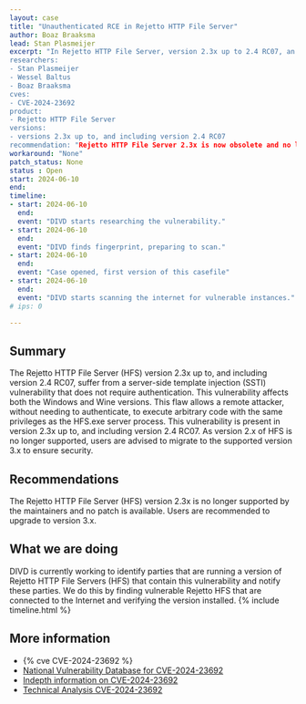 ```yaml
---
layout: case
title: "Unauthenticated RCE in Rejetto HTTP File Server"
author: Boaz Braaksma
lead: Stan Plasmeijer
excerpt: "In Rejetto HTTP File Server, version 2.3x up to 2.4 RC07, an vulnerability exists that allows a remote, unauthenticated attacker to execute arbitrary commands on the affected system by sending a specially crafted HTTP request. This vulnerability affects both the Windows and Wine versions.
researchers:
- Stan Plasmeijer
- Wessel Baltus
- Boaz Braaksma
cves:
- CVE-2024-23692
product:
- Rejetto HTTP File Server
versions: 
- versions 2.3x up to, and including version 2.4 RC07
recommendation: "Rejetto HTTP File Server 2.3x is now obsolete and no longer supported. Update to HFS 3."
workaround: "None"
patch_status: None
status : Open
start: 2024-06-10
end:
timeline:
- start: 2024-06-10
  end:
  event: "DIVD starts researching the vulnerability."
- start: 2024-06-10
  end:
  event: "DIVD finds fingerprint, preparing to scan."
- start: 2024-06-10
  end:
  event: "Case opened, first version of this casefile"
- start: 2024-06-10
  end:
  event: "DIVD starts scanning the internet for vulnerable instances."
# ips: 0

---
```


## Summary

The Rejetto HTTP File Server (HFS) version 2.3x up to, and including version 2.4 RC07, suffer from a server-side template injection (SSTI) vulnerability that does not require authentication. This vulnerability affects both the Windows and Wine versions. This flaw allows a remote attacker, without needing to authenticate, to execute arbitrary code with the same privileges as the HFS.exe server process. 
This vulnerability is present in version 2.3x up to, and including version 2.4 RC07. As version 2.x of HFS is no longer supported, users are advised to migrate to the supported version 3.x to ensure security.

## Recommendations

The Rejetto HTTP File Server (HFS) version 2.3x is no longer supported by the maintainers and no patch is available. Users are recommended to upgrade to version 3.x.

## What we are doing

DIVD is currently working to identify parties that are running a version of Rejetto HTTP File Servers (HFS) that contain this vulnerability and notify these parties. We do this by finding vulnerable Rejetto HFS that are connected to the Internet and verifying the version installed.
{% include timeline.html %}

## More information

* {% cve CVE-2024-23692 %}
* [National Vulnerability Database for CVE-2024-23692](https://nvd.nist.gov/vuln/detail/CVE-2024-23692)
* [Indepth information on CVE-2024-23692](https://mohemiv.com/all/rejetto-http-file-server-2-3m-unauthenticated-rce/)
* [Technical Analysis CVE-2024-23692](https://attackerkb.com/topics/d9AVVdmNhH/cve-2024-23692)
